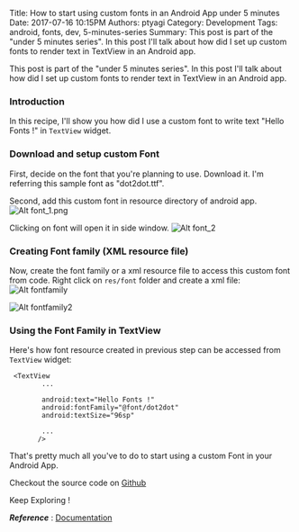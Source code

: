 Title: How to start using custom fonts in an Android App under 5 minutes
Date: 2017-07-16 10:15PM
Authors: ptyagi
Category: Development
Tags: android, fonts, dev, 5-minutes-series
Summary: This post is part of the "under 5 minutes series". In this post I'll talk about how did I set up custom fonts to render text in TextView in an Android app.

This post is part of the "under 5 minutes series". In this post I'll talk about how did I set up custom fonts to render text in TextView in an Android app.

### Introduction
In this recipe, I'll show you how did I use a custom font to write text "Hello Fonts !" in `TextView` widget.

### Download and setup custom Font
First, decide on the font that you're planning to use. Download it.
I'm referring this sample font as "dot2dot.ttf".

Second, add this custom font in resource directory of android app.
![Alt font_1.png](../images/font/font_1.png)

Clicking on font will open it in side window.
![Alt font_2](../images/font/font_2.png)

### Creating Font family (XML resource file)
Now, create the font family or a xml resource file to access this custom font from code.
Right click on `res/font` folder and create a xml file:
![Alt fontfamily](../images/font/font_family.png)

![Alt fontfamily2](../images/font/fontfamily2.png)


### Using the Font Family in TextView
Here's how font resource created in previous step can be accessed from `TextView` widget:
```
 <TextView
        ...

        android:text="Hello Fonts !"
        android:fontFamily="@font/dot2dot"
        android:textSize="96sp"

        ...
       />
```

That's pretty much all you've to do to start using a custom Font in your Android App.

Checkout the source code on [Github]()

Keep Exploring !

***Reference*** : [Documentation](https://developer.android.com/preview/features/working-with-fonts.html)
